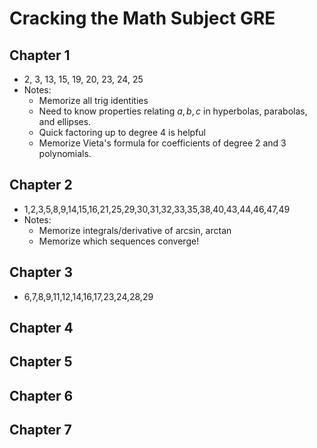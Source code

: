 # Cracking the Math Subject GRE

## Chapter 1
- 2, 3, 13, 15, 19, 20, 23, 24, 25
- Notes:
	- Memorize all trig identities
	- Need to know properties relating $a,b,c$ in hyperbolas, parabolas, and ellipses.
	- Quick factoring up to degree 4 is helpful
	- Memorize Vieta's formula for coefficients of degree 2 and 3 polynomials.

## Chapter 2
- 1,2,3,5,8,9,14,15,16,21,25,29,30,31,32,33,35,38,40,43,44,46,47,49
- Notes:
	- Memorize integrals/derivative of arcsin, arctan
	- Memorize which sequences converge!

## Chapter 3
- 6,7,8,9,11,12,14,16,17,23,24,28,29

## Chapter 4

## Chapter 5

## Chapter 6

## Chapter 7
